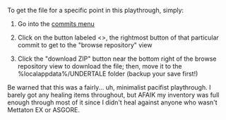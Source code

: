 To get the file for a specific point in this playthrough, simply:

1. Go into the [commits menu](https://github.com/Putnam3145/Undertale-Save/commits/master)

2. Click on the button labeled <>, the rightmost button of that particular commit to get to the "browse repository" view

3. Click the "download ZIP" button near the bottom right of the browse repository view to download the file; then, move it to the %localappdata%/UNDERTALE folder (backup your save first!)

Be warned that this was a fairly... uh, minimalist pacifist playthrough. I barely got any healing items throughout, but AFAIK my inventory was full enough through most of it since I didn't heal against anyone who wasn't Mettaton EX or ASGORE.
